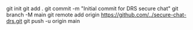git init
git add .
git commit -m "Initial commit for DRS secure chat"
git branch -M main
git remote add origin https://github.com/../secure-chat-drs.git
git push -u origin main
